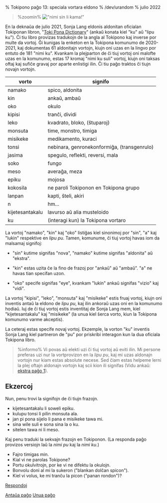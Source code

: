 % Tokipono paĝo 13: speciala vortara eldono% /dev/urandom% julio 2022<!-- La titolo de ĉi tiu paĝo estas aludo al la serioj "Street Fighter" de Capcomkaj specife al la ludo "Street Fighter II", kiu ricevis diversajn plibonigajn kaj ĝisdatigajn versiojn dum sia vivdaŭro. Specife, ĝi aludas la Sega Genesis / Mega Drive de SF2 Champion Edition kaj SF2Hyper Fighting, "Street Fighter II: Special Champion Edition". Tradukistoj: vipovas anstataŭigi tiun aludon per io alia laŭvole, sed ĝi devas taŭgi por ĉiuj spektantoj. --><style>.zoomin {	text-align: center;}.zoomin img {	width: 320px;	image-rendering:crisp-edges;	image-rendering: pixelated;};</style>> %zoomin%> !["nimi sin li kama!"](/tokipona/nimi_sin_li_kama.gif)> En la deknaŭa de julio 2021, Sonja Lang eldonis aldonitan oficialan Tokiponanlibron, "[Toki Pona Dictionary](https://www.amazon.com/dp/0978292367)" (ankaŭ konatakiel "ku" aŭ "lipu ku"). Ĉi tiu libro provizas tradukojn de la angla al Tokiponokaj inverse por multe da vortoj. Ĝi kunigas la enketon en la Tokipona komunumo de 2020-2021, kaj dokumentas 61 aldonitajn vortojn, kiujn oni uzas en la lingvo por entuto de 181 "nimi ku". Kvankam la plejparton de ĉi tiuj vortoj oni malofte uzas en la komunumo, estas 17 kromaj "nimi ku suli" vortoj, kiujn oni taksas oftaj kaj sufiĉe gravaj por aparte enlistigi ilin. Ĉi tiu paĝo traktos ĉi tiujn novajn vortojn.| vorto              | signifo                          ||--------------------|----------------------------------|| namako             | spico, aldonita                  || kin                | ankaŭ, ambaŭ                     || oko                | okulo                            || kipisi             | tranĉi, dividi                   || leko               | kvadrato, bloko, (ŝtuparoj)      || monsuta            | time, monstro, timiga            || misikeke           | medikamento, kuraci              || tonsi              | nebinara, genronekonformiĝa, (transgenrulo) || jasima             | spegulo, reflekti, reversi, mala || soko               | fungo                            || meso               | averaĝa, meza                 || epiku              | mojosa                           || kokosila           | ne paroli Tokiponon en Tokipona grupo || lanpan             | kapti, ŝteli, akiri              || n                  | hm...                  || kijetesantakalu    | lavurso aŭ alia musteloido       || ku                 | (interagi kun) la Tokipona vortaro |La vortoj "namako", "kin" kaj "oko" listiĝas kiel sinonimoj por "sin", "a" kaj"lukin" respektive en *lipu pu*. Tamen, komunume, ĉi tiuj vortoj havasiom da malsamaj signifoj:* "sin" kutime signifas "nova", "namako" kutime signifas "aldonita" aŭ "ekstra".* "kin" estas uzita ĉe la fino de frazoj por "ankaŭ" aŭ "ambaŭ". "a" ne havas  tian specifan uzon.* "oko" specife signifas "eye", kvankam "lukin" ankaŭ signifas "vizio" kaj "vidi".La vortoj "kipisi", "leko", "monsuta" kaj "misikeke" estis fruaj vortoj, kiujn oni inventis antaŭ la eldono de *lipu pu*, kaj ilin ankoraŭ uzas oni en la komunumo hodiaŭ.Iuj de ĉi tiuj vortoj estis inventitaj de Sonja Lang mem, kiel"kijetesantakalu" kaj "misikeke" (la unua kiel ŝerca vorto, kiun la Tokipona komunumovarme akceptis).La ceteraj estas specife novaj vortoj. Ekzemple, la vorton "ku" inventis Sonja Lang kiel partneron de "pu" por priskribi interagon kunla dua oficiala Tokipona libro.> %informo%> Vi povas aŭ elekti uzi ĉi tiuj vortoj aŭ eviti ilin. Mi persone preferas uzi> nur la vortprovizon en la *lipu pu*, kaj mi uzas aldonajn vortojn> nur kiam estas absolute necese. Sed ĉiam estas helpeme lerni la plej oftajn> aldonajn vortojn kaj scii kion ili signifas (Vidu ankaŭ: [ekstra paĝo> 1](x1.html)).## EkzercojNun, penu trovi la signifojn de ĉi tiujn frazojn.* kijetesantakalu li soweli epiku.* kulupu tonsi li pilin monsuta ala.* jan pi pona sijelo li pana e misikeke tawa mi.* sina wile suli e sona sina la o ku.* sitelen tawa ni li meso.Kaj penu traduki la sekvajn frazojn en Tokiponon. (La responda paĝoprovizos versiojn laŭ la *nimi pu* kaj la *nimi ku*.)* Fajro timigas min.* Kial vi ne parolas Tokipone?* Portu okulvitrojn, por ke vi ne difektu la okulojn.* Bonvolu doni al mi la sukeron ("blankan dolĉan spicon").* Kiel vi volus, ke mi tranĉu la picon ("panan rondon")?[Respondoj](answers.html#p13)[Antaŭa paĝo](12.html) [Unua paĝo](index.html)